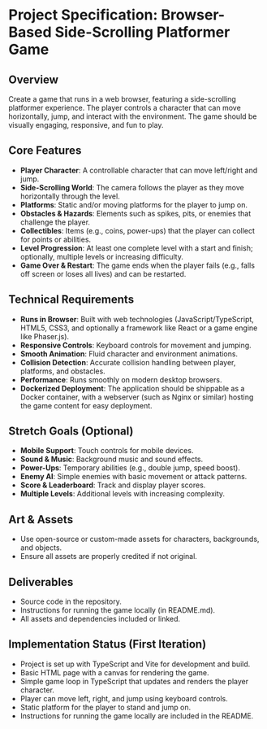 # Project Specification: Browser-Based Side-Scrolling Platformer Game

## Overview
Create a game that runs in a web browser, featuring a side-scrolling platformer experience. The player controls a character that can move horizontally, jump, and interact with the environment. The game should be visually engaging, responsive, and fun to play.

## Core Features
- **Player Character**: A controllable character that can move left/right and jump.
- **Side-Scrolling World**: The camera follows the player as they move horizontally through the level.
- **Platforms**: Static and/or moving platforms for the player to jump on.
- **Obstacles & Hazards**: Elements such as spikes, pits, or enemies that challenge the player.
- **Collectibles**: Items (e.g., coins, power-ups) that the player can collect for points or abilities.
- **Level Progression**: At least one complete level with a start and finish; optionally, multiple levels or increasing difficulty.
- **Game Over & Restart**: The game ends when the player fails (e.g., falls off screen or loses all lives) and can be restarted.

## Technical Requirements
- **Runs in Browser**: Built with web technologies (JavaScript/TypeScript, HTML5, CSS3, and optionally a framework like React or a game engine like Phaser.js).
- **Responsive Controls**: Keyboard controls for movement and jumping.
- **Smooth Animation**: Fluid character and environment animations.
- **Collision Detection**: Accurate collision handling between player, platforms, and obstacles.
- **Performance**: Runs smoothly on modern desktop browsers.
- **Dockerized Deployment**: The application should be shippable as a Docker container, with a webserver (such as Nginx or similar) hosting the game content for easy deployment.

## Stretch Goals (Optional)
- **Mobile Support**: Touch controls for mobile devices.
- **Sound & Music**: Background music and sound effects.
- **Power-Ups**: Temporary abilities (e.g., double jump, speed boost).
- **Enemy AI**: Simple enemies with basic movement or attack patterns.
- **Score & Leaderboard**: Track and display player scores.
- **Multiple Levels**: Additional levels with increasing complexity.

## Art & Assets
- Use open-source or custom-made assets for characters, backgrounds, and objects.
- Ensure all assets are properly credited if not original.

## Deliverables
- Source code in the repository.
- Instructions for running the game locally (in README.md).
- All assets and dependencies included or linked. 

## Implementation Status (First Iteration)

- Project is set up with TypeScript and Vite for development and build.
- Basic HTML page with a canvas for rendering the game.
- Simple game loop in TypeScript that updates and renders the player character.
- Player can move left, right, and jump using keyboard controls.
- Static platform for the player to stand and jump on.
- Instructions for running the game locally are included in the README. 